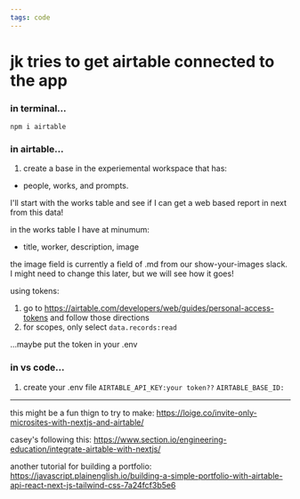 ```yaml
---
tags: code
---
```

# jk tries to get airtable connected to the app

### in terminal...
`npm i airtable`

### in airtable...
1. create a base in the experiemental workspace that has:
* people, works, and prompts. 

I'll start with the works table and see if I can get a web based report in next from this data!

in the works table I have at minumum:
* title, worker, description, image

the image field is currently a field of .md from our show-your-images slack. I might need to change this later, but we will see how it goes!

using tokens:
1. go to https://airtable.com/developers/web/guides/personal-access-tokens and follow those directions
2. for scopes, only select `data.records:read`

...maybe put the token in your .env

### in vs code...
1. create your .env file
    `AIRTABLE_API_KEY:your token??`
    `AIRTABLE_BASE_ID: `
    
    
---
    
this might be a fun thign to try to make: https://loige.co/invite-only-microsites-with-nextjs-and-airtable/

casey's following this: https://www.section.io/engineering-education/integrate-airtable-with-nextjs/

another tutorial for building a portfolio: https://javascript.plainenglish.io/building-a-simple-portfolio-with-airtable-api-react-next-js-tailwind-css-7a24fcf3b5e6